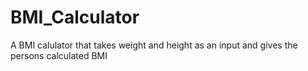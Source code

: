 # BMI_Calculator

A BMI calulator that takes weight and height as an input and gives the persons calculated BMI
